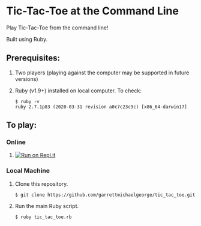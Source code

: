 # Tic-Tac-Toe at the Command Line
Play Tic-Tac-Toe from the command line!

Built using Ruby.

## Prerequisites:

1. Two players (playing against the computer may be supported in future versions)
2. Ruby (v1.9+) installed on local computer. To check:

    ~~~
    $ ruby -v
    ruby 2.7.1p83 (2020-03-31 revision a0c7c23c9c) [x86_64-darwin17]
    ~~~

## To play:
### Online

1. [![Run on Repl.it](https://repl.it/badge/github/garrettmichaelgeorge/tic_tac_toe)](https://repl.it/github/garrettmichaelgeorge/tic_tac_toe)

### Local Machine
1. Clone this repository.

    ~~~
    $ git clone https://github.com/garrettmichaelgeorge/tic_tac_toe.git
    ~~~

2. Run the main Ruby script.

    ~~~
    $ ruby tic_tac_toe.rb
    ~~~
